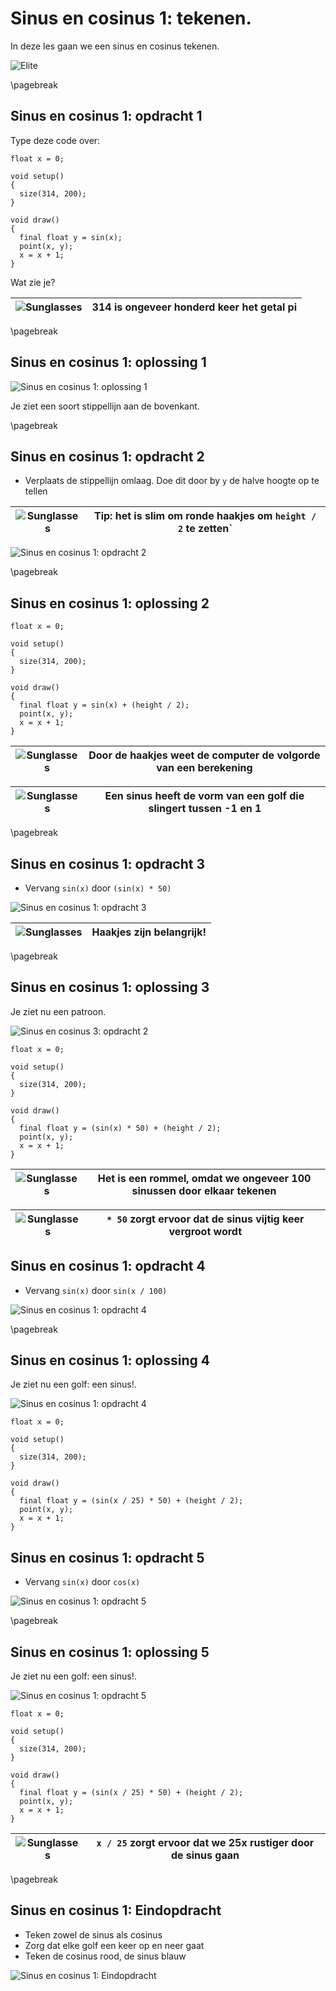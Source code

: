 # Sinus en cosinus 1: tekenen.

In deze les gaan we een sinus en cosinus tekenen.

![Elite](Elite.jpg)

\pagebreak

## Sinus en cosinus 1: opdracht 1 

Type deze code over:

```processing
float x = 0;

void setup()
{
  size(314, 200);
}

void draw()
{
  final float y = sin(x);
  point(x, y);
  x = x + 1;  
}
```

Wat zie je?

![Sunglasses](EmojiSunglasses.png) | 314 is ongeveer honderd keer het getal pi
:-------------:|:----------------------------------------: 

\pagebreak

## Sinus en cosinus 1: oplossing 1 

![Sinus en cosinus 1: oplossing 1](SinusEnCosinus1_1.png)

Je ziet een soort stippellijn aan de bovenkant.

\pagebreak

## Sinus en cosinus 1: opdracht 2

 * Verplaats de stippellijn omlaag. Doe dit door by `y` de halve hoogte op te tellen 

![Sunglasses](EmojiSunglasses.png) | Tip: het is slim om ronde haakjes om `height / 2` te zetten`
:-------------:|:----------------------------------------: 

![Sinus en cosinus 1: opdracht 2](SinusEnCosinus1_2.png)

\pagebreak

## Sinus en cosinus 1: oplossing 2 

```processing
float x = 0;

void setup()
{
  size(314, 200);
}

void draw()
{
  final float y = sin(x) + (height / 2);
  point(x, y);
  x = x + 1;  
}
```

![Sunglasses](EmojiSunglasses.png) | Door de haakjes weet de computer de volgorde van een berekening
:-------------:|:----------------------------------------: 

![Sunglasses](EmojiSunglasses.png) | Een sinus heeft de vorm van een golf die slingert tussen -1 en 1
:-------------:|:----------------------------------------: 

\pagebreak

## Sinus en cosinus 1: opdracht 3

 * Vervang `sin(x)` door `(sin(x) * 50)`

![Sinus en cosinus 1: opdracht 3](SinusEnCosinus1_3.png)

![Sunglasses](EmojiSunglasses.png) | Haakjes zijn belangrijk!
:-------------:|:----------------------------------------: 

\pagebreak

## Sinus en cosinus 1: oplossing 3

Je ziet nu een patroon.

![Sinus en cosinus 3: opdracht 2](SinusEnCosinus1_3.png)

```processing
float x = 0;

void setup()
{
  size(314, 200);
}

void draw()
{
  final float y = (sin(x) * 50) + (height / 2);
  point(x, y);
  x = x + 1;  
}
```

![Sunglasses](EmojiSunglasses.png) | Het is een rommel, omdat we ongeveer 100 sinussen door elkaar tekenen
:-------------:|:----------------------------------------: 

![Sunglasses](EmojiSunglasses.png) | `* 50` zorgt ervoor dat de sinus vijtig keer vergroot wordt
:-------------:|:----------------------------------------: 

## Sinus en cosinus 1: opdracht 4

 * Vervang `sin(x)` door `sin(x / 100)`

![Sinus en cosinus 1: opdracht 4](SinusEnCosinus1_4.png)


\pagebreak

## Sinus en cosinus 1: oplossing 4

Je ziet nu een golf: een sinus!.

![Sinus en cosinus 1: opdracht 4](SinusEnCosinus1_4.png)

```processing
float x = 0;

void setup()
{
  size(314, 200);
}

void draw()
{
  final float y = (sin(x / 25) * 50) + (height / 2);
  point(x, y);
  x = x + 1;  
}
```

## Sinus en cosinus 1: opdracht 5

 * Vervang `sin(x)` door `cos(x)`

![Sinus en cosinus 1: opdracht 5](SinusEnCosinus1_5.png)


\pagebreak

## Sinus en cosinus 1: oplossing 5

Je ziet nu een golf: een sinus!.

![Sinus en cosinus 1: opdracht 5](SinusEnCosinus1_5.png)

```processing
float x = 0;

void setup()
{
  size(314, 200);
}

void draw()
{
  final float y = (sin(x / 25) * 50) + (height / 2);
  point(x, y);
  x = x + 1;  
}
```


![Sunglasses](EmojiSunglasses.png) | `x / 25` zorgt ervoor dat we 25x rustiger door de sinus gaan
:-------------:|:----------------------------------------: 

\pagebreak

## Sinus en cosinus 1: Eindopdracht

 * Teken zowel de sinus als cosinus
 * Zorg dat elke golf een keer op en neer gaat
 * Teken de cosinus rood, de sinus blauw

![Sinus en cosinus 1: Eindopdracht](SinusEnCosinus1_Eindopdracht.png)
